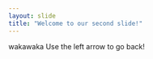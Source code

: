 ```yaml
---
layout: slide
title: "Welcome to our second slide!"
---
```

wakawaka
Use the left arrow to go back!
